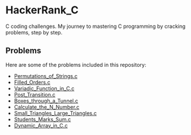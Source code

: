 # HackerRank_C
C coding challenges. My journey to mastering C programming by cracking problems, step by step.

## Problems

Here are some of the problems included in this repository:


- [Permutations_of_Strings.c](Problems/Permutations_of_Strings.c)
- [Filled_Orders.c](Problems/FilledOrders.c)
- [Variadic_Function_in_C.c](Problems/Variadic_Function_in_C.c)
- [Post_Transition.c](Problems/Post_Transition.c)
- [Boxes_through_a_Tunnel.c](Problems/Boxes_through_a_Tunnel.c)
- [Calculate_the_N_Number.c](Problems/Calculate_the_N_Number.c)
- [Small_Triangles_Large_Triangles.c](Problems/Small_Triangles_Large_Triangles.c)
- [Students_Marks_Sum.c](Problems/Students_Marks_Sum.c)
- [Dynamic_Array_in_C.c](Problems/Dynamic_Array_in_C.c)
